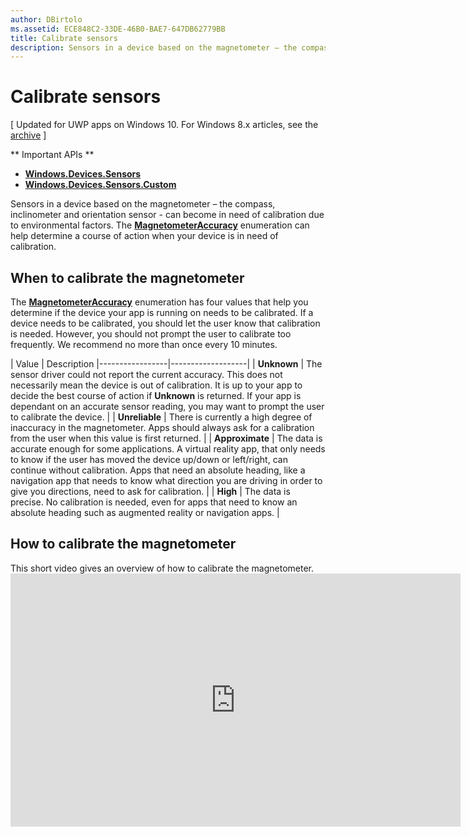 ```yaml
---
author: DBirtolo
ms.assetid: ECE848C2-33DE-46B0-BAE7-647DB62779BB
title: Calibrate sensors
description: Sensors in a device based on the magnetometer – the compass, inclinometer and orientation sensor - can become in need of calibration due to environmental factors.
---
```

# Calibrate sensors

\[ Updated for UWP apps on Windows 10. For Windows 8.x articles, see the [archive](http://go.microsoft.com/fwlink/p/?linkid=619132) \]

** Important APIs **

-   [**Windows.Devices.Sensors**](https://msdn.microsoft.com/library/windows/apps/BR206408)
-   [**Windows.Devices.Sensors.Custom**](https://msdn.microsoft.com/library/windows/apps/Dn895032)

Sensors in a device based on the magnetometer – the compass, inclinometer and orientation sensor - can become in need of calibration due to environmental factors. The [**MagnetometerAccuracy**](https://msdn.microsoft.com/library/windows/apps/Dn297552) enumeration can help determine a course of action when your device is in need of calibration.

## When to calibrate the magnetometer

The [**MagnetometerAccuracy**](https://msdn.microsoft.com/library/windows/apps/Dn297552) enumeration has four values that help you determine if the device your app is running on needs to be calibrated. If a device needs to be calibrated, you should let the user know that calibration is needed. However, you should not prompt the user to calibrate too frequently. We recommend no more than once every 10 minutes.

| Value           | Description                                                                                                                                                      |-----------------|-------------------|                                                                                                                                              | **Unknown**     | The sensor driver could not report the current accuracy. This does not necessarily mean the device is out of calibration. It is up to your app to decide the best course of action if **Unknown** is returned. If your app is dependant on an accurate sensor reading, you may want to prompt the user to calibrate the device. | | **Unreliable**  | There is currently a high degree of inaccuracy in the magnetometer. Apps should always ask for a calibration from the user when this value is first returned. | | **Approximate** | The data is accurate enough for some applications. A virtual reality app, that only needs to know if the user has moved the device up/down or left/right, can continue without calibration. Apps that need an absolute heading, like a navigation app that needs to know what direction you are driving in order to give you directions, need to ask for calibration. | | **High**        | The data is precise. No calibration is needed, even for apps that need to know an absolute heading such as augmented reality or navigation apps. |

## How to calibrate the magnetometer

This short video gives an overview of how to calibrate the magnetometer.<iframe src="https://hubs-video.ssl.catalog.video.msn.com/embed/727bd0e3-9116-49c3-8af6-0b4339324b71/IA?csid=ux-en-us&MsnPlayerLeadsWith=html&PlaybackMode=Inline&MsnPlayerDisplayShareBar=false&MsnPlayerDisplayInfoButton=false&iframe=true&QualityOverride=HD" width="720" height="405" allowFullScreen="true" frameBorder="0" scrolling="no">One dev minute - Sensor Calibration</iframe>





<!--HONumber=Jun16_HO2-->


